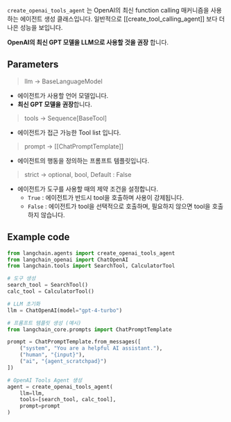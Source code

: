 `create_openai_tools_agent` 는 OpenAI의 최신 function calling 매커니즘을 사용하는 에이전트 생성 클래스입니다. 일반적으로 [[create_tool_calling_agent]] 보다 더 나은 성능을 보입니다.

**OpenAI의 최신 GPT 모델을 LLM으로 사용할 것을 권장** 합니다.

## Parameters

> llm -> BaseLanguageModel

- 에이전트가 사용할 언어 모델입니다.
- **최신 GPT 모델을 권장**합니다.

> tools -> Sequence[BaseTool]

- 에이전트가 접근 가능한 Tool list 입니다.

> prompt -> [[ChatPromptTemplate]]

- 에이전트의 행동을 정의하는 프롬프트 템플릿입니다.

> strict -> optional, bool, Default : False

- 에이전트가 도구를 사용할 때의 제약 조건을 설정합니다.
	- `True` : 에이전트가 반드시 tool을 호출하며 사용이 강제됩니다.
	- `False` : 에이전트가 tool을 선택적으로 호출하며, 필요하지 않으면 tool을 호출하지 않습니다.


## Example code

```python
from langchain.agents import create_openai_tools_agent
from langchain_openai import ChatOpenAI
from langchain.tools import SearchTool, CalculatorTool

# 도구 생성
search_tool = SearchTool()
calc_tool = CalculatorTool()

# LLM 초기화
llm = ChatOpenAI(model="gpt-4-turbo")

# 프롬프트 템플릿 생성 (예시)
from langchain_core.prompts import ChatPromptTemplate

prompt = ChatPromptTemplate.from_messages([
    ("system", "You are a helpful AI assistant."),
    ("human", "{input}"),
    ("ai", "{agent_scratchpad}")
])

# OpenAI Tools Agent 생성
agent = create_openai_tools_agent(
    llm=llm, 
    tools=[search_tool, calc_tool], 
    prompt=prompt
)
```

